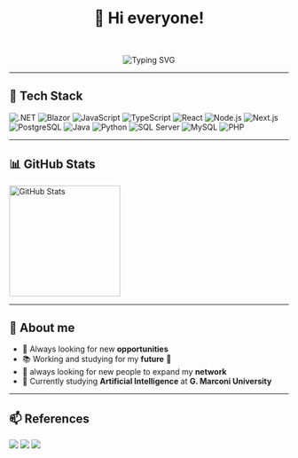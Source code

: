 <h1 align="center">👋 Hi everyone!</h1>
<br />
<p align="center">
  <img src="https://readme-typing-svg.herokuapp.com?font=Fira+Code&size=22&duration=3000&pause=1000&center=true&width=435&lines=Welcome+to+my+profile!;You+can+find+me+in+references...;Just+in+case..." alt="Typing SVG" />
</p>

---

## 🚀 Tech Stack

![.NET](https://img.shields.io/badge/-.NET-05122A?style=flat&logo=dotnet)
![Blazor](https://img.shields.io/badge/-Blazor-05122A?style=flat&logo=blazor)
![JavaScript](https://img.shields.io/badge/-JavaScript-05122A?style=flat&logo=javascript)
![TypeScript](https://img.shields.io/badge/-TypeScript-05122A?style=flat&logo=typescript)
![React](https://img.shields.io/badge/-React-05122A?style=flat&logo=react)
![Node.js](https://img.shields.io/badge/-Node.js-05122A?style=flat&logo=node.js)
![Next.js](https://img.shields.io/badge/-Next.js-05122A?style=flat&logo=next.js)
![PostgreSQL](https://img.shields.io/badge/-PostgreSQL-05122A?style=flat&logo=postgresql)
![Java](https://img.shields.io/badge/-Java-05122A?style=flat&logo=java&logoColor=orange)
![Python](https://img.shields.io/badge/-Python-05122A?style=flat&logo=python)
![SQL Server](https://img.shields.io/badge/-SQL%20Server-05122A?style=flat&logo=microsoft-sql-server)
![MySQL](https://img.shields.io/badge/-MySQL-05122A?style=flat&logo=mysql)
![PHP](https://img.shields.io/badge/-PHP-05122A?style=flat&logo=PHP)


---

## 📊 GitHub Stats

<div style="display:flex; flex-wrap:wrap; justify-content:left;">
  <img src="https://github-readme-stats.vercel.app/api?username=Matteo-stefaa&show_icons=true&theme=ambient_gradient&count_private=true" alt="GitHub Stats" height="200"/>
</div>

---

## 🧠 About me

- 🎯 Always looking for new **opportunities**
- 📚 Working and studying for my **future** 💪
- 🤝 always looking for new people to expand my **network**
- 🌱 Currently studying **Artificial Intelligence** at **G. Marconi University**

---

## 📫 References

<p align="left">
  <a href="mailto:matteo.stefani0101@gmail.com"><img src="https://img.shields.io/badge/-Email-333333?style=flat&logo=gmail&logoColor=white"/></a>
  <a href="https://www.linkedin.com/in/matteo-stefani-78aa4b17b/"><img src="https://img.shields.io/badge/-LinkedIn-0077B5?style=flat&logo=linkedin&logoColor=white"/></a>
  <a href="https://matteostefani.vercel.app/">
    <img src="https://img.shields.io/badge/-Website-000000?style=flat&logo=globe&logoColor=white"/>
  </a>
</p>
